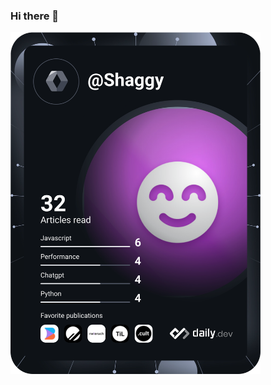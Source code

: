 ### Hi there 👋

<a href="https://app.daily.dev/DailyDevTips"><img src="https://github.com/pawan-bansari-agile/pawan-bansari-agile/blob/master/devcard.svg" width="400" alt="Chris Bongers's Dev Card"/></a>


<!--
**pawan-bansari-agile/pawan-bansari-agile** is a ✨ _special_ ✨ repository because its `README.md` (this file) appears on your GitHub profile.

Here are some ideas to get you started:

- 🔭 I’m currently working on ...
- 🌱 I’m currently learning ...
- 👯 I’m looking to collaborate on ...
- 🤔 I’m looking for help with ...
- 💬 Ask me about ...
- 📫 How to reach me: ...
- 😄 Pronouns: ...
- ⚡ Fun fact: ...
-->
